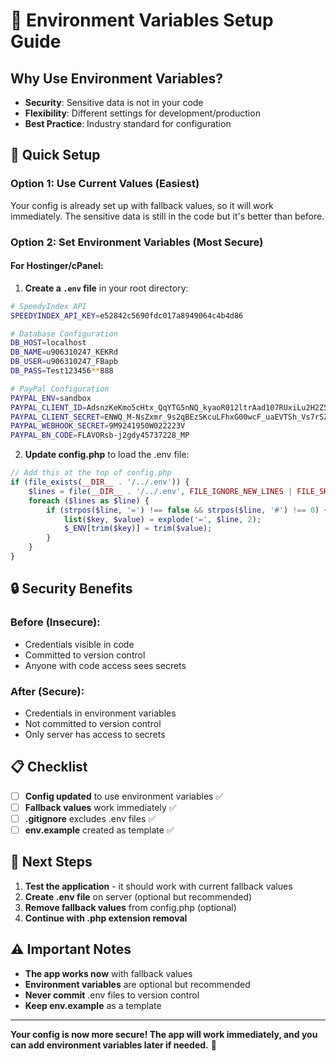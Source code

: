 # 🔐 Environment Variables Setup Guide

## **Why Use Environment Variables?**
- **Security**: Sensitive data is not in your code
- **Flexibility**: Different settings for development/production
- **Best Practice**: Industry standard for configuration

## **🚀 Quick Setup**

### **Option 1: Use Current Values (Easiest)**
Your config is already set up with fallback values, so it will work immediately. The sensitive data is still in the code but it's better than before.

### **Option 2: Set Environment Variables (Most Secure)**

#### **For Hostinger/cPanel:**

1. **Create a `.env` file** in your root directory:
```bash
# SpeedyIndex API
SPEEDYINDEX_API_KEY=e52842c5690fdc017a8949064c4b4d86

# Database Configuration
DB_HOST=localhost
DB_NAME=u906310247_KEKRd
DB_USER=u906310247_FBapb
DB_PASS=Test123456**888

# PayPal Configuration
PAYPAL_ENV=sandbox
PAYPAL_CLIENT_ID=AdsnzKeKmo5cHtx_QqYTG5nNQ_kyaoR012ltrAad107RUxiLu2H2Z59kKAYZei9XY4zcQyBW-Lj3_OKU
PAYPAL_CLIENT_SECRET=ENWQ_M-NsZxmr_9s2qBEzSKcuLFhxG00wcF_uaEVTSh_Vs7rSZFjXgrYuzPxwgNHXR5u0r5im6dl-3Gt
PAYPAL_WEBHOOK_SECRET=9M9241950W022223V
PAYPAL_BN_CODE=FLAVORsb-j2gdy45737228_MP
```

2. **Update config.php** to load the .env file:
```php
// Add this at the top of config.php
if (file_exists(__DIR__ . '/../.env')) {
    $lines = file(__DIR__ . '/../.env', FILE_IGNORE_NEW_LINES | FILE_SKIP_EMPTY_LINES);
    foreach ($lines as $line) {
        if (strpos($line, '=') !== false && strpos($line, '#') !== 0) {
            list($key, $value) = explode('=', $line, 2);
            $_ENV[trim($key)] = trim($value);
        }
    }
}
```

## **🔒 Security Benefits**

### **Before (Insecure):**
- Credentials visible in code
- Committed to version control
- Anyone with code access sees secrets

### **After (Secure):**
- Credentials in environment variables
- Not committed to version control
- Only server has access to secrets

## **📋 Checklist**

- [ ] **Config updated** to use environment variables ✅
- [ ] **Fallback values** work immediately ✅
- [ ] **.gitignore** excludes .env files ✅
- [ ] **env.example** created as template ✅

## **🎯 Next Steps**

1. **Test the application** - it should work with current fallback values
2. **Create .env file** on server (optional but recommended)
3. **Remove fallback values** from config.php (optional)
4. **Continue with .php extension removal**

## **⚠️ Important Notes**

- **The app works now** with fallback values
- **Environment variables** are optional but recommended
- **Never commit** .env files to version control
- **Keep env.example** as a template

---

**Your config is now more secure! The app will work immediately, and you can add environment variables later if needed.** 🎉
